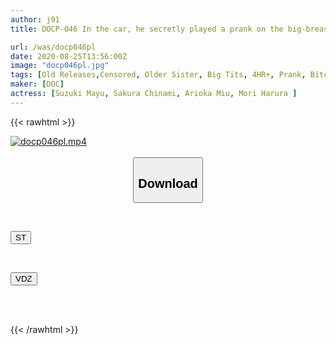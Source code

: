 ```yaml
---
author: j91
title: DOCP-046 In the car, he secretly played a prank on the big-breasted girl next to him.Maybe he was excited by the fact that his friend was by his side, so he suppressed his voice and started cumming! ! By the time she arrived, she must have been unsatisfied...

url: /was/docp046pl
date: 2020-08-25T13:56:00Z
image: "docp046pl.jpg"
tags: [Old Releases,Censored, Older Sister, Big Tits, 4HR+, Prank, Bitch	]
maker: [DOC]
actress: [Suzuki Mayu, Sakura Chinami, Arioka Miu, Mori Harura ]
---
```



{{< rawhtml >}}

<div class="video" data-videoid="MymxKjok6DsmvRk">
    <a href="javascript:;">
        <img src="/was/docp046pl/docp046pl.jpg" width="WIDTH" height="HEIGHT" alt="docp046pl.mp4" loading="lazy">
    </a>
</div>

<script type="text/javascript" src="https://j91.asia/asset/on-demand-st.js"></script>

<br>
  <link rel="stylesheet" href="https://j91.asia/asset/bs5.css">
  
  <center>
  <button class="btn btn-primary" type="button" data-bs-toggle="collapse" data-bs-target=".multi-collapse" aria-expanded="false" aria-controls="multiCollapseExample1 multiCollapseExample2"><h2>Download</h2></button></center>
</p>
<div class="row">
  <div class="col">
    <div class="collapse multi-collapse" id="multiCollapseExample1">
      <div class="card card-body">
	      	      <br>
<div class="buttons">  
<p><a href="https://streamtape.to/v/MymxKjok6DsmvRk" target="_blank"><button class="btn-hover color-3"><i class="fa fa-download"></i> ST</button></a></p></div>
    </div>
  </div>
</div>
  <div class="col">
    <div class="collapse multi-collapse" id="multiCollapseExample2">
      <div class="card card-body">
	      <br>
<div class="buttons">
<p><a href="https://vidoza.net/wsg6nylcv9vc" target="_blank"><button class="btn-hover color-1"><i class="fa fa-download"></i> VDZ</button></a></p></div>
<br><br>
      </div>
    </div>
  </div>
</div>

{{< /rawhtml >}}
